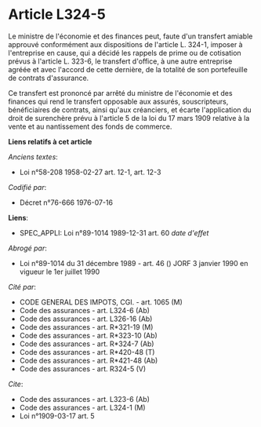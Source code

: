 # Article L324-5

Le ministre de l'économie et des finances peut, faute d'un transfert amiable approuvé conformément aux dispositions de
l'article L. 324-1, imposer à l'entreprise en cause, qui a décidé les rappels de prime ou de cotisation prévus à l'article L.
323-6, le transfert d'office, à une autre entreprise agréée et avec l'accord de cette dernière, de la totalité de son
portefeuille de contrats d'assurance.

Ce transfert est prononcé par arrêté du ministre de l'économie et des finances qui rend le transfert opposable aux assurés,
souscripteurs, bénéficiaires de contrats, ainsi qu'aux créanciers, et écarte l'application du droit de surenchère prévu à
l'article 5 de la loi du 17 mars 1909 relative à la vente et au nantissement des fonds de commerce.

**Liens relatifs à cet article**

_Anciens textes_:

  - Loi n°58-208 1958-02-27 art. 12-1, art. 12-3

_Codifié par_:

  - Décret n°76-666 1976-07-16

**Liens**:

  - SPEC_APPLI: Loi n°89-1014 1989-12-31 art. 60 *date d'effet*

_Abrogé par_:

  - Loi n°89-1014 du 31 décembre 1989 - art. 46 () JORF 3 janvier 1990 en vigueur le 1er juillet 1990

_Cité par_:

  - CODE GENERAL DES IMPOTS, CGI. - art. 1065 (M)
  - Code des assurances - art. L324-6 (Ab)
  - Code des assurances - art. L326-16 (Ab)
  - Code des assurances - art. R*321-19 (M)
  - Code des assurances - art. R*323-10 (Ab)
  - Code des assurances - art. R*324-7 (Ab)
  - Code des assurances - art. R*420-48 (T)
  - Code des assurances - art. R*421-48 (Ab)
  - Code des assurances - art. R324-5 (V)

_Cite_:

  - Code des assurances - art. L323-6 (Ab)
  - Code des assurances - art. L324-1 (M)
  - Loi n°1909-03-17 art. 5
